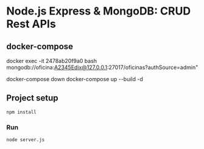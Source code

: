 # Node.js Express & MongoDB: CRUD Rest APIs

## docker-compose

docker exec -it 2478ab20f9a0 bash
mongodb://oficina:A2345Edix@127.0.0.1:27017/oficinas?authSource=admin"

docker-compose down
docker-compose up --build -d

## Project setup
```
npm install
```

### Run
```
node server.js
```
